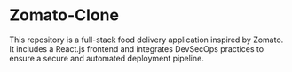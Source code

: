 # Zomato-Clone
This repository is a full-stack food delivery application inspired by Zomato. It includes a React.js frontend and integrates DevSecOps practices to ensure a secure and automated deployment pipeline.
